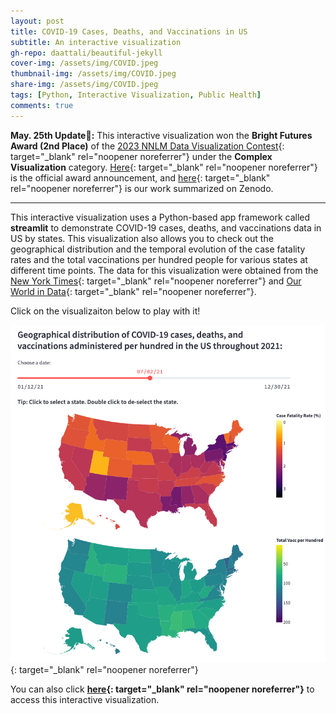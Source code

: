 ```yaml
---
layout: post
title: COVID-19 Cases, Deaths, and Vaccinations in US
subtitle: An interactive visualization
gh-repo: daattali/beautiful-jekyll
cover-img: /assets/img/COVID.jpeg
thumbnail-img: /assets/img/COVID.jpeg
share-img: /assets/img/COVID.jpeg
tags: [Python, Interactive Visualization, Public Health]
comments: true
---
```



**May. 25th Update🎉:**
This interactive visualization won the **Bright Futures Award (2nd Place)** of the [2023 NNLM Data Visualization Contest](https://www.nnlm.gov/nec/resources/datavizchallenge){: target="_blank" rel="noopener noreferrer"} under the **Complex Visualization** category. [Here](https://news.nnlm.gov/nec/2023/05/30/nnlm-data-visualization-challenge-winners-announced/){: target="_blank" rel="noopener noreferrer"} is the official award announcement, and [here](https://zenodo.org/record/8021374){: target="_blank" rel="noopener noreferrer"} is our work summarized on Zenodo.

--------------------------------------------------------------------------------------------------------

This interactive visualization uses a Python-based app framework called **streamlit** to demonstrate COVID-19 cases, deaths, and vaccinations data in US by states. This visualization also allows you to check out the geographical distribution and the temporal evolution of the case fatality rates and the total vaccinations per hundred people for various states at different time points. The data for this visualization were obtained from the [New York Times](https://github.com/nytimes/covid-19-data/blob/master/us-counties-2021.csv){: target="_blank" rel="noopener noreferrer"} and [Our World in Data](https://github.com/owid/covid-19-data/blob/master/public/data/vaccinations/us_state_vaccinations.csv){: target="_blank" rel="noopener noreferrer"}.

Click on the visualizaiton below to play with it!

[![COVID_viz](/assets/img/COVID_Viz.png 'COVID_Viz')](https://tony-xiayi-ding-covid-19-visualizations-streamlit-app-kxppyx.streamlit.app/){: target="_blank" rel="noopener noreferrer"}

You can also click **[here](https://tony-xiayi-ding-covid-19-visualizations-streamlit-app-kxppyx.streamlit.app/){: target="_blank" rel="noopener noreferrer"}** to access this interactive visualization.


